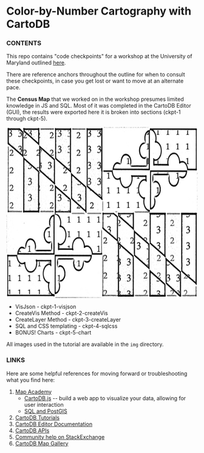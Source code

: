 # Color-by-Number Cartography with CartoDB

### CONTENTS
This repo contains "code checkpoints" for a workshop at the University of Maryland outlined [here]().

There are reference anchors throughout the outline for when to consult these checkpoints, in case you get lost or want to move at an alternate pace.

The **Census Map** that we worked on in the workshop presumes limited knowledge in JS and SQL. Most of it was completed in the CartoDB Editor (GUI), the results were exported here it is broken into sections (ckpt-1 through ckpt-5).

<img src="https://raw.githubusercontent.com/auremoser/uofm-2015/master/img/1-mdflag.png" align="center" alt="maryland flag" margin="5px" height="450" width="700">

* VisJson - ckpt-1-visjson
* CreateVis Method - ckpt-2-createVis
* CreateLayer Method - ckpt-3-createLayer
* SQL and CSS templating - ckpt-4-sqlcss
* BONUS! Charts - ckpt-5-chart

All images used in the tutorial are available in the `img` directory.

### LINKS
Here are some helpful references for moving forward or troubleshooting what you find here:

1. [Map Academy](http://academy.cartodb.com)
    + [CartoDB.js](http://academy.cartodb.com/courses/03-cartodbjs-ground-up/lesson-3.html) -- build a web app to visualize your data, allowing for user interaction
	+ [SQL and PostGIS](http://academy.cartodb.com/courses/04-sql-postgis.html)
2. [CartoDB Tutorials](http://docs.cartodb.com/tutorials.html)
3. [CartoDB Editor Documentation](http://docs.cartodb.com/cartodb-editor.html)
4. [CartoDB APIs](http://docs.cartodb.com/cartodb-platform.html)
5. [Community help on StackExchange](http://gis.stackexchange.com/questions/tagged/cartodb)
6. [CartoDB Map Gallery](http://cartodb.com/gallery/)
